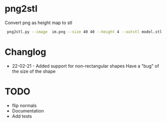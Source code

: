 # png2stl
Convert png as height map to stl

```bash
 png2stl.py --image  im.png --size 40 40 --height 4 --outstl model.stl
```

# Changlog
* 22-02-21 - Added support for non-rectangular shapes
  	     Have a "bug" of the size of the shape
	     
# TODO
* flip normals
* Documentation
* Add tests
